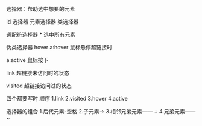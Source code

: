 选择器：帮助选中想要的元素

id 选择器
元素选择器
类选择器

通配符选择器 \* 选中所有元素

伪类选择器
hover
a:hover 鼠标悬停超链接时

a:active 鼠标按下

link 超链接未访问时的状态

visited 超链接访问过的状态

四个都要写时
顺序
1.link
2.visited
3.hover
4.active

选择器的组合 1.后代元素-空格 2.子元素-> 3.相邻兄弟元素—— + 4.兄弟元素—— ~
